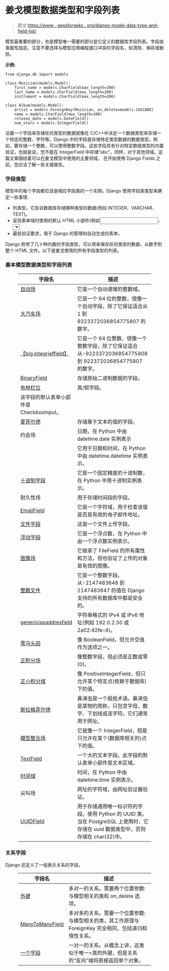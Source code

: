 # 姜戈模型数据类型和字段列表

> 原文:[https://www . geesforgeks . org/django-model-data-type-and-field-list/](https://www.geeksforgeeks.org/django-model-data-types-and-fields-list/)

模型最重要的部分，也是模型唯一需要的部分是它定义的数据库字段列表。字段由类属性指定。注意不要选择与模型应用编程接口冲突的字段名，如清除、保存或删除。

**示例:**

```
from django.db import models

class Musician(models.Model):
    first_name = models.CharField(max_length=200)
    last_name = models.CharField(max_length=200)
    instrument = models.CharField(max_length=200)

class Album(models.Model):
    artist = models.ForeignKey(Musician, on_delete=models.CASCADE)
    name = models.CharField(max_length=100)
    release_date = models.DateField()
    num_stars = models.IntegerField()
```

设置一个字段来存储任何类型的数据就像在 C/C++中决定一个数据类型来存储一个特定的整数、字符等。Django 中的字段是存储特定类型数据的数据类型。例如，要存储一个整数，可以使用整数字段。这些字段具有针对特定数据类型的内置验证，也就是说，您不能在 IntegerField 中存储“abc”。同样，对于其他领域。这篇文章围绕着可以在姜戈模型中使用的主要领域。
在开始使用 Django Fields 之前，您应该了解一些关键属性。

### 字段类型

模型中的每个字段都应该是相应字段类的一个实例。Django 使用字段类类型来确定一些事情:

*   列类型，它告诉数据库存储哪种类型的数据(例如 INTEGER、VARCHAR、TEXT)。
*   呈现表单域时使用的默认 HTML 小部件(例如<input type="”text”">、<select>)。</select>
*   最低验证要求，用于 Django 的管理和自动生成的表单。

Django 附带了几十种内置的字段类型，可以用来保存任何类型的数据，从数字到整个 HTML 文件。以下是姜戈使用的所有字段类型的列表。

### 基本模型数据类型和字段列表

<figure class="table">

| 字段名 | 描述 |
| --- | --- |
| [自动场](https://www.geeksforgeeks.org/autofield-django-models/) | 它是一个自动递增的整数域。 |
| [大汽车场](https://www.geeksforgeeks.org/bigautofield-django-models/) | 它是一个 64 位的整数，很像一个自动字段，除了它保证适合从 1 到 9223372036854775807 的数字。 |
| [【big integrieffield】](https://www.geeksforgeeks.org/bigintegerfield-django-models/) | 它是一个 64 位整数，很像一个整数字段，除了它保证适合从-9223372036854775808 到 922372036854775807 的数字。 |
| [BinaryField](https://www.geeksforgeeks.org/binaryfield-django-models/) | 存储原始二进制数据的字段。 |
| [布林栏位](https://www.geeksforgeeks.org/booleanfield-django-models/) | 真/假字段。
该字段的默认表单小部件是 CheckboxInput。 |
| [夏菲尔德](https://www.geeksforgeeks.org/charfield-django-models/) | 存储基于文本的值的字段。 |
| 约会场 | 日期，在 Python 中由 datetime.date 实例表示 |
|   | 它用于日期和时间，在 Python 中由 datetime.datetime 实例表示。 |
| [十进制字段](https://www.geeksforgeeks.org/decimalfield-django-models/) | 它是一个固定精度的十进制数，在 Python 中用十进制实例表示。 |
| 耐久性场 | 用于存储时间段的字段。 |
| [EmailField](https://www.geeksforgeeks.org/emailfield-django-models/) | 它是一个字符域，用于检查该值是否是有效的电子邮件地址。 |
| [文件字段](https://www.geeksforgeeks.org/filefield-django-models/) | 这是一个文件上传字段。 |
| [浮动字段](https://www.geeksforgeeks.org/floatfield-django-models/) | 它是一个浮点数，在 Python 中由一个浮点数实例表示。 |
| [图像场](https://www.geeksforgeeks.org/imagefield-django-models/) | 它继承了 FileField 的所有属性和方法，但也验证了上传的对象是有效的图像。 |
| [整数文件](https://www.geeksforgeeks.org/integerfield-django-models/) | 它是一个整数字段。从-2147483648 到 2147483647 的值在 Django 支持的所有数据库中都是安全的。 |
| [genericispaddresfield](https://www.geeksforgeeks.org/genericipaddressfield-django-models/) | 字符串格式的 IPv4 或 IPv6 地址(例如 192.0.2.30 或 2a02:42fe::4)。 |
| [零乌头田](https://www.geeksforgeeks.org/nullbooleanfield-django-forms/) | 像 BooleanField，但允许空值作为选项之一。 |
| [正积分场](https://www.geeksforgeeks.org/positiveintegerfield-django-models/) | 像整数字段，但必须是正数或零(0)。 |
| [正小积分域](https://www.geeksforgeeks.org/positivesmallintegerfield-django-models/) | 像 PositiveIntegerField，但只允许某个特定点(依赖于数据库)下的值。 |
| [斯拉格菲尔德](https://www.geeksforgeeks.org/slugfield-django-models/) | 鼻涕虫是一个报纸术语。鼻涕虫是某物的简称，只包含字母、数字、下划线或连字符。它们通常用于网址。 |
| [模型整合场](https://www.geeksforgeeks.org/smallintegerfield-django-models/) | 它就像一个 IntegerField，但是只允许在某个(数据库相关的)点下的值。 |
| [TextField](https://www.geeksforgeeks.org/textfield-django-models/) | 一个大的文本字段。此字段的默认表单小部件是文本区域。 |
| [时间域](https://www.geeksforgeeks.org/timefield-django-models/) | 时间，在 Python 中由 datetime.time 实例表示。 |
| 尖叫场 | 网址的字符域，由网址验证器验证。 |
| [UUIDField](https://www.geeksforgeeks.org/uuidfield-django-models/) | 用于存储通用唯一标识符的字段。使用 Python 的 UUID 类。当在 PostgreSQL 上使用时，它存储在 uuid 数据类型中，否则存储在 char(32)中。 |

</figure>

### 关系字段

Django 还定义了一组表示关系的字段。

<figure class="table">

| 字段名 | 描述 |
| --- | --- |
| [外键](https://www.geeksforgeeks.org/python-relational-fields-in-django-models/) | 多对一的关系。需要两个位置参数:与模型相关的类和 on_delete 选项。 |
| [ManyToManyField](https://www.geeksforgeeks.org/python-relational-fields-in-django-models/) | 多对多的关系。需要一个位置参数:与模型相关的类，其工作原理与 ForeignKey 完全相同，包括递归和惰性关系。 |
| [一个字段](https://www.geeksforgeeks.org/python-relational-fields-in-django-models/) | 一对一的关系。从概念上讲，这类似于唯一=真的外键，但是关系的“反向”端将直接返回单个对象。 |

</figure>
